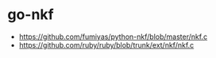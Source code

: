 go-nkf
======

- https://github.com/fumiyas/python-nkf/blob/master/nkf.c
- https://github.com/ruby/ruby/blob/trunk/ext/nkf/nkf.c
